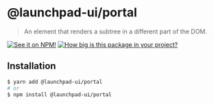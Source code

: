 # @launchpad-ui/portal

> An element that renders a subtree in a different part of the DOM.

[![See it on NPM!](https://img.shields.io/npm/v/@launchpad-ui/portal?style=for-the-badge)](https://www.npmjs.com/package/@launchpad-ui/portal)
[![How big is this package in your project?](https://img.shields.io/bundlephobia/minzip/@launchpad-ui/portal?style=for-the-badge)](https://bundlephobia.com/result?p=@launchpad-ui/portal)

## Installation

```sh
$ yarn add @launchpad-ui/portal
# or
$ npm install @launchpad-ui/portal
```
